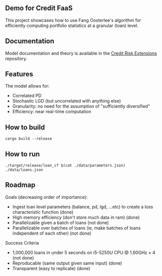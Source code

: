 ## Demo for Credit FaaS

This project showcases how to use Fang Oosterlee's algorithm for efficiently computing portfolio statistics at a granular (loan) level.  

## Documentation

Model documentation and theory is available in the [Credit Risk Extensions](https://github.com/phillyfan1138/CreditRiskExtensions/blob/master/StahlMultiVariatePaper.pdf) repository.

## Features

The model allows for:
* Correlated PD
* Stochastic LGD (but uncorrelated with anything else)
* Granularity: no need for the assumption of "sufficiently diversified" 
* Efficiency: near real-time computation

## How to build

`cargo build --release`

## How to run

`./target/release/loan_cf $(cat ./data/parameters.json)  ./data/loans.json`

## Roadmap

Goals (decreasing order of importance):

* Ingest loan level parameters (balance, pd, lgd, ...etc) to create a loss characteristic function (done)
* High memory efficiency (don't store much data in ram) (done)
* Parallelizable given a batch of loans (not done)
* Parallelizable over batches of loans (ie, make batches of loans independent of each other) (not done)

Success Criteria

* 1,000,000 loans in under 5 seconds on  i5-5250U CPU @ 1.60GHz × 4 (not done)
* Reproducable (same output given same input) (done)
* Transparent (easy to replicate) (done)
